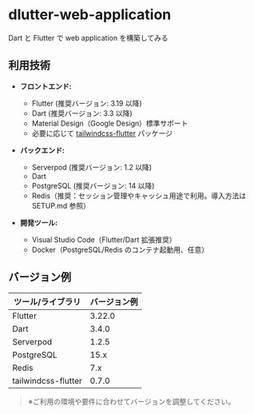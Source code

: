 # dlutter-web-application

Dart と Flutter で web application を構築してみる

## 利用技術

- **フロントエンド:**

  - Flutter (推奨バージョン: 3.19 以降)
  - Dart (推奨バージョン: 3.3 以降)
  - Material Design（Google Design）標準サポート
  - 必要に応じて [tailwindcss-flutter](https://pub.dev/packages/tailwindcss_flutter) パッケージ

- **バックエンド:**

  - Serverpod (推奨バージョン: 1.2 以降)
  - Dart
  - PostgreSQL (推奨バージョン: 14 以降)
  - Redis（推奨：セッション管理やキャッシュ用途で利用。導入方法は SETUP.md 参照）

- **開発ツール:**
  - Visual Studio Code（Flutter/Dart 拡張推奨）
  - Docker（PostgreSQL/Redis のコンテナ起動用、任意）

## バージョン例

| ツール/ライブラリ   | バージョン例 |
| ------------------- | ------------ |
| Flutter             | 3.22.0       |
| Dart                | 3.4.0        |
| Serverpod           | 1.2.5        |
| PostgreSQL          | 15.x         |
| Redis               | 7.x          |
| tailwindcss-flutter | 0.7.0        |

> ※ご利用の環境や要件に合わせてバージョンを調整してください。
